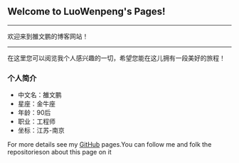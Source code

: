 ## Welcome to LuoWenpeng's Pages!
---
欢迎来到雒文鹏的博客网站！

---
在这里您可以阅览我个人感兴趣的一切，希望您能在这儿拥有一段美好的旅程！
### 个人简介

- 中文名：雒文鹏
- 星座：金牛座
- 年龄：90后
- 职业：工程师
- 坐标：江苏-南京

For more details see my [GitHub](https://guides.github.com/luowenpeng) pages.You can follow me and folk the repositorieson about this page on it
